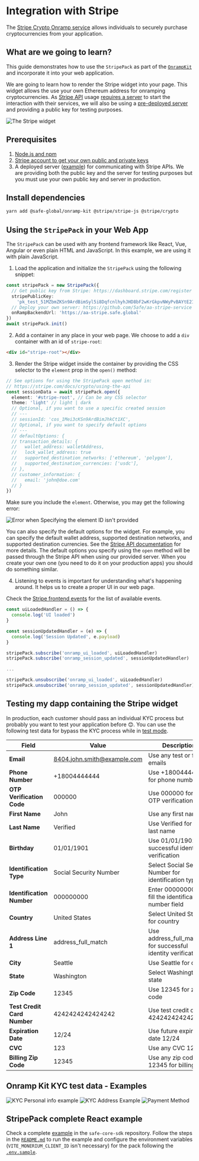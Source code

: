 # Integration with Stripe

The [Stripe Crypto Onramp service](https://stripe.com/docs/crypto/overview) allows individuals to securely purchase cryptocurrencies from your application.

## What are we going to learn?

This guide demonstrates how to use the `StripePack` as part of the [`OnrampKit`](https://github.com/safe-global/safe-core-sdk/tree/main/packages/onramp-kit) and incorporate it into your web application.

We are going to learn how to render the Stripe widget into your page. This widget allows the use your own Ethereum address for onramping cryptocurrencies. As [Stripe API](https://stripe.com/docs/crypto/using-the-api) usage [requires a server](https://stripe.com/docs/crypto/quickstart?client=html&lang=node) to start the interaction with their services, we will also be using a [pre-deployed server](https://github.com/5afe/aa-stripe-service) and providing a public key for testing purposes.

![The Stripe widget](https://b.stripecdn.com/docs-statics-srv/assets/crypto-onramp-overview.c4c0682697f2cd4c1c2769c3c5e08506.png)

## Prerequisites

1. [Node.js and npm](https://docs.npmjs.com/downloading-and-installing-node-js-and-npm)
2. [Stripe account to get your own public and private keys](https://dashboard.stripe.com/register)
3. A deployed server ([example](https://github.com/5afe/aa-stripe-service)) for communicating with Stripe APIs.
   We are providing both the public key and the server for testing purposes but you must use your own public key and server in production.

## Install dependencies

```bash
yarn add @safe-global/onramp-kit @stripe/stripe-js @stripe/crypto
```

## Using the `StripePack` in your Web App

The `StripePack` can be used with any frontend framework like React, Vue, Angular or even plain HTML and JavaScript. In this example, we are using it with plain JavaScript.

1. Load the application and initialize the `StripePack` using the following snippet:

```typescript
const stripePack = new StripePack({
  // Get public key from Stripe: https://dashboard.stripe.com/register
  stripePublicKey:
    'pk_test_51MZbmZKSn9ArdBimSyl5i8DqfcnlhyhJHD8bF2wKrGkpvNWyPvBAYtE211oHda0X3Ea1n4e9J9nh2JkpC7Sxm5a200Ug9ijfoO',
  // Deploy your own server: https://github.com/5afe/aa-stripe-service
  onRampBackendUrl: 'https://aa-stripe.safe.global'
})
await stripePack.init()
```

2. Add a container in any place in your web page. We choose to add a `div` container with an id of `stripe-root`:

```html
<div id="stripe-root"></div>
```

3. Render the Stripe widget inside the container by providing the CSS selector to the `element` prop in the `open()` method:

```typescript
// See options for using the StripePack open method in:
// https://stripe.com/docs/crypto/using-the-api
const sessionData = await stripePack.open({
  element: '#stripe-root', // Can be any CSS selector
  theme: 'light' // light | dark
  // Optional, if you want to use a specific created session
  // ---
  // sessionId: 'cos_1Mei3cKSn9ArdBimJhkCt1XC',
  // Optional, if you want to specify default options
  // ---
  // defaultOptions: {
  // transaction_details: {
  //   wallet_address: walletAddress,
  //   lock_wallet_address: true
  //   supported_destination_networks: ['ethereum', 'polygon'],
  //   supported_destination_currencies: ['usdc'],
  // },
  // customer_information: {
  //   email: 'john@doe.com'
  // }
})
```

Make sure you include the `element`. Otherwise, you may get the following error:

![Error when Specifying the element ID isn't provided](https://user-images.githubusercontent.com/9806858/228420761-0f24df48-03a1-4fe6-bd59-45cb4d18daf6.png)

You can also specify the default options for the widget. For example, you can specify the default wallet address, supported destination networks, and supported destination currencies. See the [Stripe API documentation](https://stripe.com/docs/crypto/using-the-api) for more details. The default options you specify using the `open` method will be passed through the Stripe API when using our provided server. When you create your own one (you need to do it on your production apps) you should do something similar.

4. Listening to events is important for understanding what's happening around. It helps us to create a proper UI in our web page.

Check the [Stripe frontend events](https://stripe.com/docs/crypto/using-the-api#frontend-events) for the list of available events.

```typescript
const uiLoadedHandler = () => {
  console.log('UI loaded')
}

const sessionUpdatedHandler = (e) => {
  console.log('Session Updated', e.payload)
}

stripePack.subscribe('onramp_ui_loaded', uiLoadedHandler)
stripePack.subscribe('onramp_session_updated', sessionUpdatedHandler)

...

stripePack.unsubscribe('onramp_ui_loaded', uiLoadedHandler)
stripePack.unsubscribe('onramp_session_updated', sessionUpdatedHandler)
```

## Testing my dapp containing the Stripe widget

In production, each customer should pass an individual KYC process but probably you want to test your application before 😊. You can use the following test data for bypass the KYC process while in [test mode](https://stripe.com/docs/test-mode).

| **Field**                   | **Value**                   | **Description**                                             |
| --------------------------- | --------------------------- | ----------------------------------------------------------- |
| **Email**                   | 8404.john.smith@example.com | Use any test or fake emails                                 |
| **Phone Number**            | +18004444444                | Use +18004444444 for phone number                           |
| **OTP Verification Code**   | 000000                      | Use 000000 for the OTP verification code                    |
| **First Name**              | John                        | Use any first name                                          |
| **Last Name**               | Verified                    | Use Verified for the last name                              |
| **Birthday**                | 01/01/1901                  | Use 01/01/1901 for successful identity verification         |
| **Identification Type**     | Social Security Number      | Select Social Security Number for identification type       |
| **Identification Number**   | 000000000                   | Enter 000000000 to fill the identification number field     |
| **Country**                 | United States               | Select United States for country                            |
| **Address Line 1**          | address_full_match          | Use address_full_match for successful identity verification |
| **City**                    | Seattle                     | Use Seattle for city                                        |
| **State**                   | Washington                  | Select Washington for state                                 |
| **Zip Code**                | 12345                       | Use 12345 for zip code                                      |
| **Test Credit Card Number** | 4242424242424242            | Use test credit card 4242424242424242                       |
| **Expiration Date**         | 12/24                       | Use future expiration date 12/24                            |
| **CVC**                     | 123                         | Use any CVC 123                                             |
| **Billing Zip Code**        | 12345                       | Use any zip code 12345 for billing                          |

## Onramp Kit KYC test data - Examples

![KYC Personal info example](https://user-images.githubusercontent.com/9806858/228418052-30b2239a-ca19-4639-9858-4344d3ba7d45.png) ![KYC Address Example](https://user-images.githubusercontent.com/9806858/228418056-48cfa6a6-fde9-4504-a8be-ce91b03c960f.png) ![Payment Method](https://user-images.githubusercontent.com/9806858/228418059-b83b6357-a6b0-4f09-a4b2-3b89767cb4f0.png)

## StripePack complete React example

Check a complete [example](https://github.com/safe-global/safe-core-sdk/blob/main/packages/onramp-kit/example/client) in the `safe-core-sdk` repository. Follow the steps in the [`README.md`](https://github.com/safe-global/safe-core-sdk/blob/main/packages/onramp-kit/example/client/README.md) to run the example and configure the environment variables (`VITE_MONERIUM_CLIENT_ID` isn't necessary) for the pack following the [`.env.sample`](https://github.com/safe-global/safe-core-sdk/blob/main/packages/onramp-kit/example/client/.env.sample).
